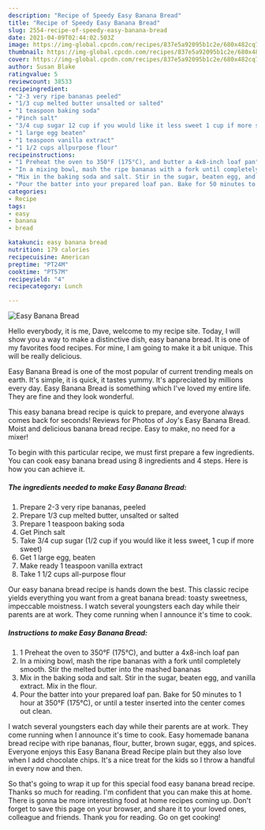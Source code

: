 ```yaml
---
description: "Recipe of Speedy Easy Banana Bread"
title: "Recipe of Speedy Easy Banana Bread"
slug: 2554-recipe-of-speedy-easy-banana-bread
date: 2021-04-09T02:44:02.503Z
image: https://img-global.cpcdn.com/recipes/837e5a92095b1c2e/680x482cq70/easy-banana-bread-recipe-main-photo.jpg
thumbnail: https://img-global.cpcdn.com/recipes/837e5a92095b1c2e/680x482cq70/easy-banana-bread-recipe-main-photo.jpg
cover: https://img-global.cpcdn.com/recipes/837e5a92095b1c2e/680x482cq70/easy-banana-bread-recipe-main-photo.jpg
author: Susan Blake
ratingvalue: 5
reviewcount: 38533
recipeingredient:
- "2-3 very ripe bananas peeled"
- "1/3 cup melted butter unsalted or salted"
- "1 teaspoon baking soda"
- "Pinch salt"
- "3/4 cup sugar 12 cup if you would like it less sweet 1 cup if more sweet"
- "1 large egg beaten"
- "1 teaspoon vanilla extract"
- "1 1/2 cups allpurpose flour"
recipeinstructions:
- "1 Preheat the oven to 350°F (175°C), and butter a 4x8-inch loaf pan"
- "In a mixing bowl, mash the ripe bananas with a fork until completely smooth. Stir the melted butter into the mashed bananas"
- "Mix in the baking soda and salt. Stir in the sugar, beaten egg, and vanilla extract. Mix in the flour."
- "Pour the batter into your prepared loaf pan. Bake for 50 minutes to 1 hour at 350°F (175°C), or until a tester inserted into the center comes out clean."
categories:
- Recipe
tags:
- easy
- banana
- bread

katakunci: easy banana bread 
nutrition: 179 calories
recipecuisine: American
preptime: "PT24M"
cooktime: "PT57M"
recipeyield: "4"
recipecategory: Lunch

---
```



![Easy Banana Bread](https://img-global.cpcdn.com/recipes/837e5a92095b1c2e/680x482cq70/easy-banana-bread-recipe-main-photo.jpg)

Hello everybody, it is me, Dave, welcome to my recipe site. Today, I will show you a way to make a distinctive dish, easy banana bread. It is one of my favorites food recipes. For mine, I am going to make it a bit unique. This will be really delicious.

Easy Banana Bread is one of the most popular of current trending meals on earth. It's simple, it is quick, it tastes yummy. It's appreciated by millions every day. Easy Banana Bread is something which I've loved my entire life. They are fine and they look wonderful.

This easy banana bread recipe is quick to prepare, and everyone always comes back for seconds! Reviews for Photos of Joy&#39;s Easy Banana Bread. Moist and delicious banana bread recipe. Easy to make, no need for a mixer!


To begin with this particular recipe, we must first prepare a few ingredients. You can cook easy banana bread using 8 ingredients and 4 steps. Here is how you can achieve it.

<!--inarticleads1-->

##### The ingredients needed to make Easy Banana Bread:

1. Prepare 2-3 very ripe bananas, peeled
1. Prepare 1/3 cup melted butter, unsalted or salted
1. Prepare 1 teaspoon baking soda
1. Get Pinch salt
1. Take 3/4 cup sugar (1/2 cup if you would like it less sweet, 1 cup if more sweet)
1. Get 1 large egg, beaten
1. Make ready 1 teaspoon vanilla extract
1. Take 1 1/2 cups all-purpose flour


Our easy banana bread recipe is hands down the best. This classic recipe yields everything you want from a great banana bread: toasty sweetness, impeccable moistness. I watch several youngsters each day while their parents are at work. They come running when I announce it&#39;s time to cook. 

<!--inarticleads2-->

##### Instructions to make Easy Banana Bread:

1. 1 Preheat the oven to 350°F (175°C), and butter a 4x8-inch loaf pan
1. In a mixing bowl, mash the ripe bananas with a fork until completely smooth. Stir the melted butter into the mashed bananas
1. Mix in the baking soda and salt. Stir in the sugar, beaten egg, and vanilla extract. Mix in the flour.
1. Pour the batter into your prepared loaf pan. Bake for 50 minutes to 1 hour at 350°F (175°C), or until a tester inserted into the center comes out clean.


I watch several youngsters each day while their parents are at work. They come running when I announce it&#39;s time to cook. Easy homemade banana bread recipe with ripe bananas, flour, butter, brown sugar, eggs, and spices. Everyone enjoys this Easy Banana Bread Recipe plain but they also love when I add chocolate chips. It&#39;s a nice treat for the kids so I throw a handful in every now and then. 

So that's going to wrap it up for this special food easy banana bread recipe. Thanks so much for reading. I'm confident that you can make this at home. There is gonna be more interesting food at home recipes coming up. Don't forget to save this page on your browser, and share it to your loved ones, colleague and friends. Thank you for reading. Go on get cooking!

